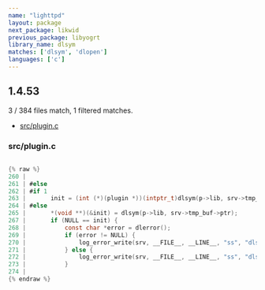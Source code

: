 ```yaml
---
name: "lighttpd"
layout: package
next_package: likwid
previous_package: libyogrt
library_name: dlsym
matches: ['dlsym', 'dlopen']
languages: ['c']
---
```

## 1.4.53
3 / 384 files match, 1 filtered matches.

 - [src/plugin.c](#srcpluginc)

### src/plugin.c

```c

{% raw %}
260 | 
261 | #else
262 | #if 1
263 | 		init = (int (*)(plugin *))(intptr_t)dlsym(p->lib, srv->tmp_buf->ptr);
264 | #else
265 | 		*(void **)(&init) = dlsym(p->lib, srv->tmp_buf->ptr);
267 | 		if (NULL == init) {
268 | 			const char *error = dlerror();
269 | 			if (error != NULL) {
270 | 				log_error_write(srv, __FILE__, __LINE__, "ss", "dlsym:", error);
271 | 			} else {
272 | 				log_error_write(srv, __FILE__, __LINE__, "ss", "dlsym symbol not found:", srv->tmp_buf->ptr);
273 | 			}
274 | 
{% endraw %}

```